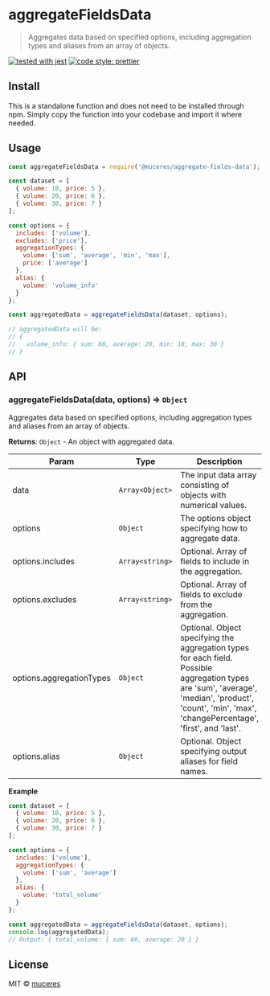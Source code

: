 # aggregateFieldsData

> Aggregates data based on specified options, including aggregation types and aliases from an array of objects.

[![tested with jest](https://img.shields.io/badge/tested_with-jest-99424f.svg)](https://github.com/facebook/jest)
[![code style: prettier](https://img.shields.io/badge/code_style-prettier-ff69b4.svg)](https://github.com/prettier/prettier/)

## Install

This is a standalone function and does not need to be installed through npm. Simply copy the function into your codebase and import it where needed.

## Usage

```js
const aggregateFieldsData = require('@muceres/aggregate-fields-data');

const dataset = [
  { volume: 10, price: 5 },
  { volume: 20, price: 6 },
  { volume: 30, price: 7 }
];

const options = {
  includes: ['volume'],
  excludes: ['price'],
  aggregationTypes: {
    volume: ['sum', 'average', 'min', 'max'],
    price: ['average']
  },
  alias: {
    volume: 'volume_info'
  }
};

const aggregatedData = aggregateFieldsData(dataset, options);

// aggregatedData will be:
// {
//   volume_info: { sum: 60, average: 20, min: 10, max: 30 }
// }
```

## API

### aggregateFieldsData(data, options) ⇒ `Object`

Aggregates data based on specified options, including aggregation types and aliases from an array of objects.

**Returns**: <code>Object</code> - An object with aggregated data.

| Param    | Type                | Description                                                                                                                                                     |
| -------- | ------------------- | --------------------------------------------------------------------------------------------------------------------------------------------------------------- |
| data     | <code>Array&lt;Object&gt;</code> | The input data array consisting of objects with numerical values.                                                                                               |
| options  | <code>Object</code>  | The options object specifying how to aggregate data.                                                                                                            |
| options.includes | <code>Array&lt;string&gt;</code> | Optional. Array of fields to include in the aggregation.                                                                                                       |
| options.excludes | <code>Array&lt;string&gt;</code> | Optional. Array of fields to exclude from the aggregation.                                                                                                     |
| options.aggregationTypes | <code>Object</code> | Optional. Object specifying the aggregation types for each field. Possible aggregation types are 'sum', 'average', 'median', 'product', 'count', 'min', 'max', 'changePercentage', 'first', and 'last'. |
| options.alias | <code>Object</code> | Optional. Object specifying output aliases for field names.                                                                                                    |

**Example**

```js
const dataset = [
  { volume: 10, price: 5 },
  { volume: 20, price: 6 },
  { volume: 30, price: 7 }
];

const options = {
  includes: ['volume'],
  aggregationTypes: {
    volume: ['sum', 'average']
  },
  alias: {
    volume: 'total_volume'
  }
};

const aggregatedData = aggregateFieldsData(dataset, options);
console.log(aggregatedData);
// Output: { total_volume: { sum: 60, average: 20 } }
```

## License

MIT © [muceres](https://forgetheweb.eu/)

